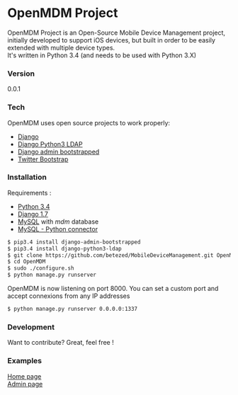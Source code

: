 # OpenMDM Project

OpenMDM Project is an Open-Source Mobile Device Management project, initially developed to support iOS devices, but built in order to be easily extended with multiple device types.  
It's written in Python 3.4 (and needs to be used with Python 3.X)

### Version

0.0.1

### Tech

OpenMDM uses open source projects to work properly:

* [Django](https://www.djangoproject.com/)  
* [Django Python3 LDAP](https://pypi.python.org/pypi/django-python3-ldap/0.9.1)
* [Django admin bootstrapped](https://pypi.python.org/pypi/django-admin-bootstrapped/)
* [Twitter Bootstrap](http://twitter.github.com/bootstrap/)  

### Installation

Requirements :  

* [Python 3.4](https://www.python.org/downloads/release/python-343/)
* [Django 1.7](https://docs.djangoproject.com/fr/1.7/topics/install/)
* [MySQL](http://www.mysql.com/downloads/) with *mdm* database
* [MySQL - Python connector](https://pypi.python.org/pypi/mysql-connector-python/2.0.3)

```sh
$ pip3.4 install django-admin-bootstrapped
$ pip3.4 install django-python3-ldap
$ git clone https://github.com/betezed/MobileDeviceManagement.git OpenMDM
$ cd OpenMDM
$ sudo ./configure.sh
$ python manage.py runserver
```
OpenMDM is now listening on port 8000.
You can set a custom port and accept connexions from any IP addresses

```sh
$ python manage.py runserver 0.0.0.0:1337
```


### Development

Want to contribute? Great, feel free !


### Examples

[Home page](http://hackndo.com:8000)  
[Admin page](http://hackndo.com:8000/admin/)